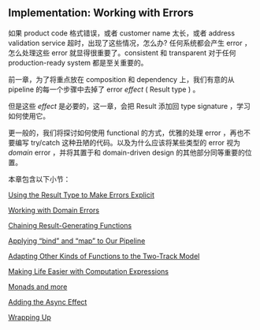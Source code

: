 ## Implementation: Working with Errors

如果 product code 格式错误，或者 customer name 太长，或者 address validation service 超时，出现了这些情况，怎么办? 任何系统都会产生 error ，怎么处理这些 error 就显得很重要了。consistent 和 transparent 对于任何 production-ready system 都是至关重要的。

前一章，为了将重点放在 composition 和 dependency 上，我们有意的从 pipeline 的每一个步骤中去掉了 error *effect* ( Result type ) 。

但是这些 *effect* 是必要的，这一章，会把 Result 添加回 type signature ，学习如何使用它。

更一般的，我们将探讨如何使用 functional 的方式，优雅的处理 error ，再也不要编写 try/catch 这种丑陋的代码。以及为什么应该将某些类型的 error 视为 *domain* error ，并将其置于和 domain-driven design 的其他部分同等重要的位置。

本章包含以下小节：

[Using the Result Type to Make Errors Explicit](./Using-the-Result-Type-to-Make-Errors-Explicit.md)  

[Working with Domain Errors](./Working-with-Domain-Errors.md)  

[Chaining Result-Generating Functions](./Chaining-Result-Generating-Functions.md)  

[Applying “bind” and “map” to Our Pipeline](./Applying-bind-and-map-to-Our-Pipeline.md)  

[Adapting Other Kinds of Functions to the Two-Track Model](./Adapting-Other-Kinds-of-Functions-to-the-Two-Track-Model.md)  

[Making Life Easier with Computation Expressions](./Making-Life-Easier-with-Computation-Expressions.md)  

[Monads and more](./Monads-and-more.md)  

[Adding the Async Effect](./Adding-the-Async-Effect.md)  

[Wrapping Up](./Wrapping-Up.md)  